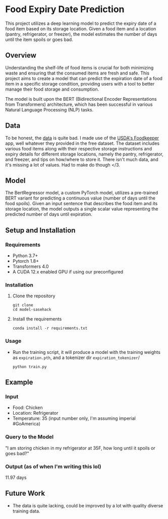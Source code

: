 # Food Expiry Date Prediction

This project utilizes a deep learning model to predict the expiry date of a food item based on its storage location. Given a food item and a location (pantry, refrigerator, or freezer), the model estimates the number of days until the item spoils or goes bad.

## Overview

Understanding the shelf-life of food items is crucial for both minimizing waste and ensuring that the consumed items are fresh and safe. This project aims to create a model that can predict the expiration date of a food item in a specific storage condition, providing users with a tool to better manage their food storage and consumption.

The model is built upon the BERT (Bidirectional Encoder Representations from Transformers) architecture, which has been successful in various Natural Language Processing (NLP) tasks.

## Data

To be honest, the [data](https://www.fsis.usda.gov/shared/data/EN/FoodKeeper-Data.xls) is quite bad. I made use of the [USDA's Foodkeeper](https://www.foodsafety.gov/keep-food-safe/foodkeeper-app) app, well whatever they provided in the free dataset.
The dataset includes various food items along with their respective storage instructions and expiry details for different storage locations, namely the pantry, refrigerator, and freezer, and tips on how/where to store it. There isn't much data, and it's missing a lot of values. Had to make do though </3.

## Model

The BertRegressor model, a custom PyTorch model, utilizes a pre-trained BERT variant for predicting a continuous value (number of days until the food spoils). Given an input sentence that describes the food item and its storage location, the model outputs a single scalar value representing the predicted number of days until expiration.

## Setup and Installation
### Requirements
- Python 3.7+
- Pytorch 1.8+
- Transformers 4.0
- A CUDA 12.x enabled GPU if using our preconfigured

### Installation
1. Clone the repository
    ```
    git clone
    cd model-sasehack
    ```
2. Install the requirements
    ```
    conda install -r requirements.txt
    ```

### Usage
- Run the training script, it will produce a model with the training weights as `expiration.pth`, and a tokenizer dir `expiration_tokenizer`/
  ```
  python train.py
  ```
## Example
### Input
- Food: Chicken
- Location: Refrigerator
- Temperature: 35
  (input number only, I'm assuming imperial #GoAmerica)
### Query to the Model
"I am storing chicken in my refrigerator at 35F, how long until it spoils or goes bad?"
### Output (as of when I'm writing this lol)
11.97 days

## Future Work
- The data is quite lacking, could be improved by a lot with quality diverse training data.

